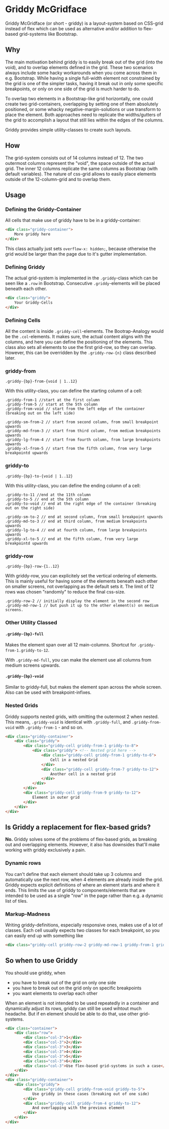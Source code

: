 # Griddy McGridface

Griddy McGridface (or short - griddy) is a layout-system based on CSS-grid instead of flex which can be used as alternative and/or addition to flex-based grid-systems like Bootstrap.

## Why

The main motivation behind griddy is to easily break out of the grid (into the void),
and to overlap elements defined in the grid. These two scenarios always include some
hacky workarounds when you come across them in e.g. Bootstrap. While having a single
full-width element not constrained by the grid is one of the simpler tasks, having it
break out in only some specific breakpoints, or only on one side of the grid is much
harder to do.

To overlap two elements in a Bootstrap-like grid horizontally, one could create two
grid-containers, overlapping by setting one of them absolutely positioned,
or some whacky negative-margin-solutions or use transform to place the element. Both
approaches need to replicate the widths/gutters of the grid to accomplish a layout that
still lies within the edges of the columns.

Griddy provides simple utility-classes to create such layouts.

## How

The grid-system consists out of 14 columns instead of 12. The two outermost columns
represent the "void", the space outside of the actual grid. The inner 12 columns replicate
the same columns as Bootstrap (with default variables). The nature of css-grid allows to
easily place elements outside of the 12-column-grid and to overlap them.

## Usage

### Defining the Griddy-Container

All cells that make use of griddy have to be in a griddy-container:

```html
<div class="griddy-container">
    More griddy here
</div>
```

This class actually just sets `overflow-x: hidden;`, because otherwise the grid would
be larger than the page due to it's gutter implementation.

### Defining Griddy

The actual grid-system is implemented in the `.griddy`-class which can be seen like
a `.row` in Bootstrap. Consecutive `.griddy`-elements will be placed beneath each other.

```html
<div class="griddy">
    Your Griddy-Cells
</div>
```

### Defining Cells

All the content is inside `.griddy-cell`-elements. The Bootrap-Analogy would be the `.col`-elements. It makes sure, the actual content aligns with the columns, and here you
can define the positioning of the elements. This class also sets all elements to use the
first grid-row, so they can overlap. However, this can be overridden by the `.griddy-row-{n}` class described later.

### griddy-from

`.griddy-{bp}-from-{void | 1..12}`

With this utility-class, you can define the starting column of a cell:

```
.griddy-from-1 //start at the first column
.griddy-from-5 // start at the 5th column
.griddy-from-void // start from the left edge of the container (breaking out on the left side)

.griddy-sm-from-2 // start from second column, from small breakpoint upwards
.griddy-md-from-3 // start from third column, from medium breakpoints upwards
.griddy-lg-from-4 // start from fourth column, from large breakpoints upwards
.griddy-xl-from-5 // start from the fifth column, from very large breakpointd upwards
```

### griddy-to

`.griddy-{bp}-to-{void | 1..12}`

With this utility-class, you can define the ending column of a cell:

```
.griddy-to-11 //end at the 11th column
.griddy-to-5 // end at the 5th column
.griddy-to-void // end at the right edge of the container (breaking out on the right side)

.griddy-sm-to-2 // end at second column, from small breakpoint upwards
.griddy-md-to-3 // end at third column, from medium breakpoints upwards
.griddy-lg-to-4 // end at fourth column, from large breakpoints upwards
.griddy-xl-to-5 // end at the fifth column, from very large breakpointd upwards
```

### griddy-row

`.griddy-{bp}-row-{1..12}`

With griddy-row, you can explicitely set the vertical ordering of elements. This is
mainly useful for having some of the elements beneath each other on smaller screens,
not overlapping as the default sets it. The limit of 12 rows was chosen "randomly"
to reduce the final css-size.

```
.griddy-row-2 // initially display the element in the second row
.griddy-md-row-1 // but push it up to the other element(s) on medium screens.
```

### Other Utility Classed

#### `.griddy-{bp}-full`

Makes the element span over all 12 main-columns. Shortcut for `.griddy-from-1.griddy-to-12`.

With `.griddy-md-full`, you can make the element use all columns from medium screens upwards.

#### `.griddy-{bp}-void`

Similar to griddy-full, but makes the element span across the whole screen. Also can be
used with breakpoint-infixes.

### Nested Grids

Griddy supports nested grids, with omitting the outermost 2 when nested. This means,
`.griddy-void` is identical with `.griddy-full`, and `.griddy-from-void` with `.griddy-from-1` - and so on.

```html
<div class="griddy-container">
    <div class="griddy">
        <div class="griddy-cell griddy-from-1 griddy-to-8">
            <div class="griddy"> <!-- Nested grid here -->
                <div class="griddy-cell griddy-from-1 griddy-to-6">
                    Cell in a nested Grid
                </div>
                <div class="griddy-cell griddy-from-7 griddy-to-12">
                    Another cell in a nested grid
                </div>
            </div>
        </div>
        <div class="griddy-cell griddy-from-9 griddy-to-12">
            Element in outer grid
        </div>
    </div>
</div>
```

## Is Griddy a replacement for flex-based grids?

**No.** Griddy solves some of the problems of flex-based grids, as breaking out and overlapping elements. However, it also has downsides that'll make working with griddy
exclusively a pain.

### Dynamic rows

You can't define that each element should take up 3 columns and automatically use
the next row, when 4 elements are already inside the grid. Griddy expects explicit definitions of where an element starts and where it ends. This limits the use of griddy
to components/elements that are intended to be used as a single "row" in the page rather than e.g. a dynamic list of tiles.

### Markup-Madness

Writing griddy-definitions, especially responsive ones, makes use of a lot of classes. Each
cell usually expects two classes for each breakpoint, so you can easily end up with
something like

```html
<div class="griddy-cell griddy-row-2 griddy-md-row-1 griddy-from-1 griddy-to-6 griddy-md-from-9 griddy-md-to-void">...</div>
```

## So when to use Griddy

You should use griddy, when

  * you have to break out of the grid on only one side
  * you have to break out on the grid only on specific breakpoints
  * you want elements to overlap each other

When an element is not intended to be used repeatedly in a container and dynamically adjust its rows, griddy can still be used wihtout much headache. But if en element
should be able to do that, use other grid-systems.

```html
<div class="container">
    <div class="row">
        <div class="col-3">1</div>
        <div class="col-3">2</div>
        <div class="col-3">3</div>
        <div class="col-3">4</div>
        <div class="col-3">5</div>
        <div class="col-3">6</div>
        <div class="col-3">Use flex-based grid-systems in such a case</div>
    </div>
</div>
<div class="griddy-container">
    <div class="griddy">
        <div class="griddy-cell griddy-from-void griddy-to-5">
            Use griddy in these cases (breaking out of one side)
        </div>
        <div class="griddy-cell griddy-from-4 griddy-to-12">
            And overlapping with the previous element
        </div>
    </div>
</div>
```